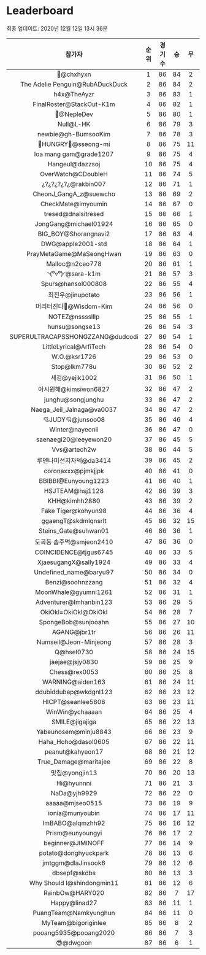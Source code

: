 # Leaderboard
최종 업데이트: 2020년 12월 12일 13시 36분




| 참가자 | 순위 | 경기수 | 승 | 무 | 패 | 승점 |
|:---:|:---:|:---:|:---:|:---:|:---:|:---:|
| 👑@chxhyxn | 1 | 86 | 84 | 2 | 0 | 254 |
| The Adelie Penguin@RubADuckDuck | 2 | 86 | 84 | 2 | 0 | 254 |
| h4x@TheAyzr | 3 | 86 | 83 | 1 | 2 | 250 |
| FinalRoster@StackOut-K1m | 4 | 86 | 82 | 1 | 3 | 247 |
| 🥈@NepleDev | 5 | 86 | 80 | 1 | 5 | 241 |
| Null@L-HK | 6 | 86 | 79 | 3 | 4 | 240 |
| newbie@gh-BumsooKim | 7 | 86 | 78 | 3 | 5 | 237 |
| 🍗HUNGRY🍗@sseong-mi | 8 | 86 | 75 | 11 | 0 | 236 |
| loa mang gam@grade1207 | 9 | 86 | 75 | 4 | 7 | 229 |
| Hangeul@dazzsoj | 10 | 86 | 75 | 4 | 7 | 229 |
| OverWatch@CDoubleH | 11 | 86 | 74 | 5 | 7 | 227 |
| ¿?¿?¿?¿?¿@rakbin007 | 12 | 86 | 71 | 1 | 14 | 214 |
| CheonJ_GangA_z@suewcho | 13 | 86 | 69 | 2 | 15 | 209 |
| CheckMate@imyoumin | 14 | 86 | 67 | 0 | 19 | 201 |
| tresed@dnalsitresed | 15 | 86 | 66 | 1 | 19 | 199 |
| JongGang@michael01924 | 16 | 86 | 65 | 0 | 21 | 195 |
| BIG_BOY@Shorangnavi2 | 17 | 86 | 63 | 4 | 19 | 193 |
| DWG@apple2001-std | 18 | 86 | 64 | 1 | 21 | 193 |
| PrayMetaGame@MaSeongHwan | 19 | 86 | 63 | 0 | 23 | 189 |
| Malloc@n2ceo778 | 20 | 86 | 61 | 1 | 24 | 184 |
| ◝(⁰▿⁰)◜@sara-k1m | 21 | 86 | 57 | 3 | 26 | 174 |
| Spurs@hansol000808 | 22 | 86 | 55 | 4 | 27 | 169 |
| 최진우@jinupotato | 23 | 86 | 56 | 1 | 29 | 169 |
| 머리터진다🤯@Wisdom-Kim | 24 | 86 | 56 | 0 | 30 | 168 |
| NOTEZ@nsssslllp | 25 | 86 | 55 | 1 | 30 | 166 |
| hunsu@songse13 | 26 | 86 | 54 | 3 | 29 | 165 |
| SUPERULTRACAPSSHONGZZANG@dudcodi | 27 | 86 | 54 | 1 | 31 | 163 |
| LittleLyrical@ArfiTech | 28 | 86 | 54 | 0 | 32 | 162 |
| W.O.@ksr1726 | 29 | 86 | 53 | 0 | 33 | 159 |
| Stop@lkm778u | 30 | 86 | 52 | 2 | 32 | 158 |
| 세깅@yejik1002 | 31 | 86 | 50 | 1 | 35 | 151 |
| 아시원해@kimsiwon6827 | 32 | 86 | 47 | 2 | 37 | 143 |
| junghu@songjunghu | 33 | 86 | 47 | 2 | 37 | 143 |
| Naega_Jeil_Jalnaga@va0037 | 34 | 86 | 47 | 2 | 37 | 143 |
| 💘JUDY💘@junsoo08 | 35 | 86 | 46 | 4 | 36 | 142 |
| Winter@nayeonii | 36 | 86 | 47 | 0 | 39 | 141 |
| saenaegi20@leeyewon20 | 37 | 86 | 45 | 5 | 36 | 140 |
| Vvs@artech2w | 38 | 86 | 44 | 5 | 37 | 137 |
| 루덴나미선지자덱@da3414 | 39 | 86 | 45 | 2 | 39 | 137 |
| coronaxxx@pjmkjjpk | 40 | 86 | 41 | 0 | 45 | 123 |
| BBIBBI@Eunyoung1223 | 41 | 86 | 40 | 1 | 45 | 121 |
| HSJTEAM@hsj1128 | 42 | 86 | 39 | 3 | 44 | 120 |
| KHH@kimhh2880 | 43 | 86 | 39 | 2 | 45 | 119 |
| Fake Tiger@kohyun98 | 44 | 86 | 36 | 4 | 46 | 112 |
| ggaengT@skdmlqnsrlt | 45 | 86 | 32 | 15 | 39 | 111 |
| Steins_Gate@suhwan01 | 46 | 86 | 36 | 1 | 49 | 109 |
| 도곡동 솜주먹@smjeon2410 | 47 | 86 | 36 | 0 | 50 | 108 |
| COINCIDENCE@tjgus6745 | 48 | 86 | 33 | 5 | 48 | 104 |
| XjaesugangX@sally1924 | 49 | 86 | 33 | 4 | 49 | 103 |
| Undefined_name@baryu97 | 50 | 86 | 34 | 0 | 52 | 102 |
| Benzi@soohnzzang | 51 | 86 | 32 | 4 | 50 | 100 |
| MoonWhale@gyumni1261 | 52 | 86 | 31 | 1 | 54 | 94 |
| Adventurer@Imhanbin123 | 53 | 86 | 29 | 5 | 52 | 92 |
| OkiOkl=OkiOkl@OkiOkl | 54 | 86 | 28 | 7 | 51 | 91 |
| SpongeBob@sunjooahn | 55 | 86 | 27 | 10 | 49 | 91 |
| AGANG@jbr1tr | 56 | 86 | 26 | 11 | 49 | 89 |
| Numseil@Jeon-Minjeong | 57 | 86 | 28 | 3 | 55 | 87 |
| Q@hsel0730 | 58 | 86 | 24 | 15 | 47 | 87 |
| jaejae@jsjy0830 | 59 | 86 | 25 | 9 | 52 | 84 |
| Chess@rex0053 | 60 | 86 | 25 | 8 | 53 | 83 |
| WARNING@aiden163 | 61 | 86 | 24 | 11 | 51 | 83 |
| ddubiddubap@wkdgnl123 | 62 | 86 | 23 | 12 | 51 | 81 |
| HICPT@seanlee5808 | 63 | 86 | 23 | 11 | 52 | 80 |
| WinWin@ychaaaan | 64 | 86 | 25 | 4 | 57 | 79 |
| SMILE@jigajiga | 65 | 86 | 22 | 13 | 51 | 79 |
| Yabeunosem@minju8843 | 66 | 86 | 23 | 9 | 54 | 78 |
| Haha_Hoho@dasol0605 | 67 | 86 | 22 | 11 | 53 | 77 |
| peanut@kahyeon17 | 68 | 86 | 21 | 12 | 53 | 75 |
| True_Damage@maritajee | 69 | 86 | 22 | 8 | 56 | 74 |
| 맛집@yongjin13 | 70 | 86 | 20 | 13 | 53 | 73 |
| Hi@hyunnni | 71 | 86 | 21 | 3 | 62 | 66 |
| NaDa@yjh9929 | 72 | 86 | 22 | 0 | 64 | 66 |
| aaaaa@mjseo0515 | 73 | 86 | 19 | 9 | 58 | 66 |
| ionia@munyoubin | 74 | 86 | 17 | 11 | 58 | 62 |
| ImBABO@alqmzhh92 | 75 | 86 | 16 | 12 | 58 | 60 |
| Prism@eunyoungyi | 76 | 86 | 17 | 2 | 67 | 53 |
| beginner@JIMINOFF | 77 | 86 | 14 | 9 | 63 | 51 |
| potato@donghyuckpark | 78 | 86 | 13 | 6 | 67 | 45 |
| jmtggm@dlaJinsook6 | 79 | 86 | 12 | 6 | 68 | 42 |
| dbsepf@skdbs | 80 | 86 | 13 | 3 | 70 | 42 |
| Why Should I@shindongmin11 | 81 | 86 | 12 | 6 | 68 | 42 |
| RainbOw@HARY020 | 82 | 86 | 7 | 17 | 62 | 38 |
| Happy@linad27 | 83 | 86 | 11 | 1 | 74 | 34 |
| PuangTeam@Namkyunghun | 84 | 86 | 11 | 0 | 75 | 33 |
| MyTeam@bigoriginlee | 85 | 86 | 8 | 2 | 76 | 26 |
| pooang5935@pooang2020 | 86 | 86 | 7 | 3 | 76 | 24 |
| 😎@dwgoon | 87 | 86 | 6 | 1 | 79 | 19 |